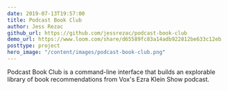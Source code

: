```yaml
---
date: 2019-07-13T19:57:00
title: Podcast Book Club
author: Jess Rezac
github_url: https://github.com/jessrezac/podcast-book-club
demo_url: https://www.loom.com/share/d65589fc83a14adb922812be633c12eb
posttype: project
hero_image: "/content/images/podcast-book-club.png"
---
```


Podcast Book Club is a command-line interface that builds an explorable library of book recommendations from Vox's Ezra Klein Show podcast.
